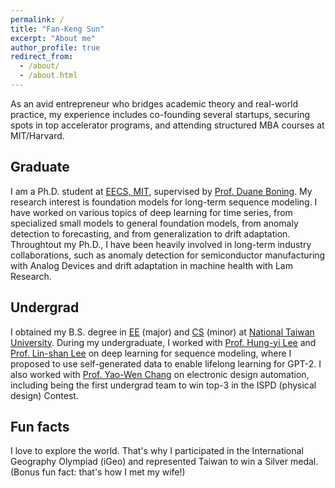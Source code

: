 ```yaml
---
permalink: /
title: "Fan-Keng Sun"
excerpt: "About me"
author_profile: true
redirect_from: 
  - /about/
  - /about.html
---
```


As an avid entrepreneur who bridges academic theory and real-world practice, my experience includes co-founding several startups, securing spots in top accelerator programs, and attending structured MBA courses at MIT/Harvard.

## Graduate
I am a Ph.D. student at [EECS, MIT](https://www.eecs.mit.edu/), supervised by [Prof. Duane Boning](https://www-mtl.mit.edu/wpmu/researchgroupsboning/boning/).
My research interest is foundation models for long-term sequence modeling.
I have worked on various topics of deep learning for time series, from specialized small models to general foundation models, from anomaly detection to forecasting, and from generalization to drift adaptation.
Throughtout my Ph.D., I have been heavily involved in long-term industry collaborations, such as anomaly detection for semiconductor manufacturing with Analog Devices and drift adaptation in machine health with Lam Research.

## Undergrad
I obtained my B.S. degree in [EE](https://web.ee.ntu.edu.tw/eng/index.php) (major) and [CS](https://www.csie.ntu.edu.tw/main.php) (minor) at [National Taiwan University](http://www.ntu.edu.tw/english).
During my undergraduate, I worked with [Prof. Hung-yi Lee](http://speech.ee.ntu.edu.tw/~tlkagk/index.html) and [Prof. Lin-shan Lee](http://speech.ee.ntu.edu.tw/previous_version/lslNew.htm) on deep learning for sequence modeling, where I proposed to use self-generated data to enable lifelong learning for GPT-2.
I also worked with [Prof. Yao-Wen Chang](http://cc.ee.ntu.edu.tw/~ywchang/) on electronic design automation, including being the first undergrad team to win top-3 in the ISPD (physical design) Contest.

## Fun facts
I love to explore the world.
That's why I participated in the International Geography Olympiad (iGeo) and represented Taiwan to win a Silver medal.
(Bonus fun fact: that's how I met my wife!)
